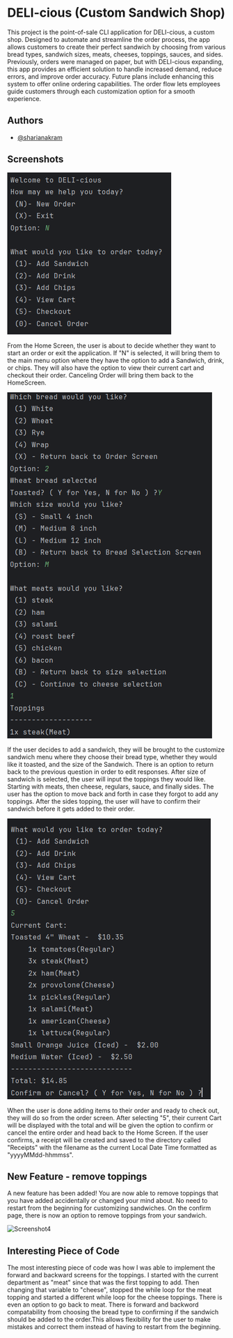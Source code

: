 
# DELI-cious (Custom Sandwich Shop)

This project is the point-of-sale CLI application for DELI-cious, a custom shop. Designed to automate and streamline the order process, the app allows customers to create their perfect sandwich by choosing from various bread types, sandwich sizes, meats, cheeses, toppings, sauces, and sides. Previously, orders were managed on paper, but with DELI-cious expanding, this app provides an efficient solution to handle increased demand, reduce errors, and improve order accuracy. Future plans include enhancing this system to offer online ordering capabilities. The order flow lets employees guide customers through each customization option for a smooth experience.

## Authors

- [@sharianakram](https://www.github.com/sharianakram)


## Screenshots

![Screenshot1](https://github.com/YearUp-sharianakram/DELI-cious/blob/main/ScreenshotsCS2/Screenshot1.png)

From the Home Screen, the user is about to decide whether they want to start an order or exit the application. If "N" is selected, it will bring them to the main menu option where they have the option to add a Sandwich, drink, or chips. They will also have the option to view their current cart and checkout their order. Canceling Order will bring them back to the HomeScreen. 

![Screenshot2](https://github.com/YearUp-sharianakram/DELI-cious/blob/main/ScreenshotsCS2/Screenshot2.png)

If the user decides to add a sandwich, they will be brought to the customize sandwich menu where they choose their bread type, whether they would like it toasted, and the size of the Sandwich. There is an option to return back to the previous question in order to edit responses. After size of sandwich is selected, the user will input the toppings they would like. Starting with meats, then cheese, regulars, sauce, and finally sides. The user has the option to move back and forth in case they forgot to add any toppings. After the sides topping, the user will have to confirm their sandwich before it gets added to their order. 

![Screenshot3](https://github.com/YearUp-sharianakram/DELI-cious/blob/main/ScreenshotsCS2/Screenshot3.png)

When the user is done adding items to their order and ready to check out, they will do so from the order screen. After selecting "5", their current Cart will be displayed with the total and will be given the option to confirm or cancel the entire order and head back to the Home Screen. If the user confirms, a receipt will be created and saved to the directory called "Receipts" with the filename as the current Local Date Time formatted as "yyyyMMdd-hhmmss".

## New Feature - remove toppings

A new feature has been added! You are now able to remove toppings that you have added accidentally or changed your mind about. No need to restart from the beginning for customizing sandwiches. On the confirm page, there is now an option to remove toppings from your sandwich.

![Screenshot4]()

## Interesting Piece of Code

The most interesting piece of code was how I was able to implement the forward and backward screens for the toppings. I started with the current department as "meat" since that was the first topping to add. Then changing that variable to "cheese", stopped the while loop for the meat topping and started a different while loop for the cheese toppings. There is even an option to go back to meat. There is forward and backword compatability from choosing the bread type to confirming if the sandwich should be added to the order.This allows flexibility for the user to make mistakes and correct them instead of having to restart from the beginning. 

